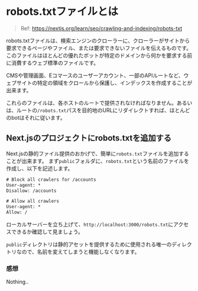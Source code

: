 # robots.txtファイルとは

> Ref: https://nextjs.org/learn/seo/crawling-and-indexing/robots-txt

robots.txtファイルは、検索エンジンのクローラーに、クローラーがサイトから要求できるページやファイル、または要求できないファイルを伝えるものです。
このファイルはほとんどの優れたボットが特定のドメインから何かを要求する前に消費するウェブ標準のファイルです。

CMSや管理画面、Eコマースのユーザーアカウント、一部のAPIルートなど、ウェブサイトの特定の領域をクロールから保護し、インデックスを作成することが出来ます。

これらのファイルは、各ホストのルートで提供されなければなりません。あるいは、ルートの`/robots.txt`パスを目的地のURLにリダイレクトすれば、ほとんどのbotはそれに従います。

## Next.jsのプロジェクトにrobots.txtを追加する

Next.jsの静的ファイル提供のおかげで、簡単に`robots.txt`ファイルを追加することが出来ます。
まず`public`フォルダに、`robots.txt`という名前のファイルを作成し、以下を記述します。

```txt
# Block all crawlers for /accounts
User-agent: *
Disallow: /accounts

# Allow all crawlers
User-agent: *
Allow: /
```

ローカルサーバーを立ち上げて、`http://localhost:3000/robots.txt`にアクセスできるか確認して見ましょう。

`public`ディレクトリは静的アセットを提供するために使用される唯一のディレクトリなので、名前を変えてしまうと機能しなくなります。

### 感想

Nothing..
